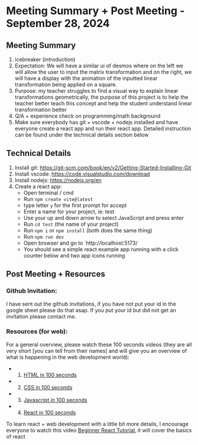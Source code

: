 # Meeting Summary + Post Meeting - September 28, 2024

## Meeting Summary
1. icebreaker (introduction) 
2. Expectation: We will have a similar ui of desmos where on the left we will allow the user to input the matrix transformation and on the right, we will have a display with the animation of the inputted linear transformation being applied on a square.
3. Purpose: my teacher struggles to find a visual way to explain linear transformations geometrically, the purpose of this project is to help the teacher better teach this concept and help the student understand linear transformation better
4. Q/A + experience check on programming/math background
5. Make sure everybody has git + vscode + nodejs installed and have everyone create a react app and run their react app. Detailed instruction can be found under the technical details section below

## Technical Details
1. Install git: https://git-scm.com/book/en/v2/Getting-Started-Installing-Git
2. Install vscode: https://code.visualstudio.com/download
3. Install nodejs: https://nodejs.org/en
4. Create a react app: 
    - Open terminal / cmd
    - Run `npm create vite@latest`
    - type letter `y` for the first prompt for accept
    - Enter a name for your project, ie: test
    - Use your up and down arrow to select JavaScript and press enter
    - Run `cd test` (the name of your project)
    - Run `npm i` or `npm install` (both does the same thing)
    - Run `npm run dev`
    - Open browser and go to `http://localhost:5173/
    - You should see a simple react example app running with a click counter below and two app icons running

## Post Meeting + Resources
### Github Invitation:
I have sent out the github invitations, if you have not put your id in the google sheet please do that asap. If you put your id but did not get an invitation please contact me.
### Resources (for web):
For a general overview, please watch these 100 seconds videos (they are all very short [you can tell from their names] and will give you an overview of what is happening in the web development world):
- 1. [HTML in 100 seconds](https://www.youtube.com/watch?v=ok-plXXHlWw)
- 2. [CSS in 100 seconds](https://www.youtube.com/watch?v=OEV8gMkCHXQ)
- 3. [Javascript in 100 seconds](https://www.youtube.com/watch?v=DHjqpvDnNGE)
- 4. [React in 100 seconds](https://www.youtube.com/watch?v=Tn6-PIqc4UM)

To learn react + web development with a little bit more details, I encourage everyone to watch this video [Beginner React Tutorial](https://www.youtube.com/watch?v=SqcY0GlETPk&t=4251s&pp=ygUOcmVhY3QgdHV0b3JpYWw%3D), it will cover the basics of react

